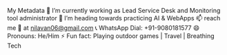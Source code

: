 My Metadata
🔭 I’m currently working as Lead Service Desk and Monitoring tool administrator
🌱 I’m heading towards practicing AI & WebApps
📫 reach me 📧 at nilavan06@gmail.com
📞 WhatsApp Dial: +91-9080181577
😄 Pronouns: He/Him
⚡ Fun fact: Playing outdoor games | Travel | Breathing Tech
